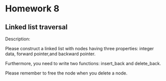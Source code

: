 # Homework 8

## Linked list traversal

Description:

Please construct a linked list with nodes having three properties: integer data, forward pointer,and backward pointer.

Furthermore, you need to write two functions: insert_back and delete_back.

Please remember to free the node when you delete a node.
